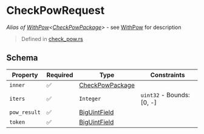 # CheckPowRequest
*Alias of [WithPow](../../pow/WithPow.md)\<[CheckPowPackage](../../routes/check_pow/CheckPowPackage.md)\>* - see [WithPow](../../pow/WithPow.md) for description
> Defined in [check_pow.rs](../../../../interface/src/interface/routes/check_pow.rs)

## Schema

| Property | Required | Type | Constraints |
| --- | --- | --- | --- |
| `inner` | ✅ | [CheckPowPackage](../../routes/check_pow/CheckPowPackage.md) |     | 
| `iters` | ✅ | `Integer` | `uint32` - Bounds: [0, -] | 
| `pow_result` | ✅ | [BigUintField](../../fields/big_uint/BigUintField.md) |     | 
| `token` | ✅ | [BigUintField](../../fields/big_uint/BigUintField.md) |     | 


